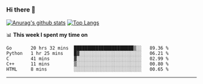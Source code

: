 ### Hi there 👋

<!--
**Yiwen-Chan/Yiwen-Chan** is a ✨ _special_ ✨ repository because its `README.md` (this file) appears on your GitHub profile.

Here are some ideas to get you started:

- 🔭 I’m currently working on ...
- 🌱 I’m currently learning ...
- 👯 I’m looking to collaborate on ...
- 🤔 I’m looking for help with ...
- 💬 Ask me about ...
- 📫 How to reach me: ...
- 😄 Pronouns: ...
- ⚡ Fun fact: ...
-->
[![Anurag's github stats](https://github-readme-stats.vercel.app/api?username=Yiwen-Chan)](https://github.com/anuraghazra/github-readme-stats)
[![Top Langs](https://github-readme-stats.vercel.app/api/top-langs/?username=Yiwen-Chan)](https://github.com/anuraghazra/github-readme-stats)

📊 **This week I spent my time on**
<!--START_SECTION:waka-->
```text
Go       20 hrs 32 mins  ██████████████████████▒░░   89.36 % 
Python   1 hr 25 mins    █▓░░░░░░░░░░░░░░░░░░░░░░░   06.21 % 
C        41 mins         ▓░░░░░░░░░░░░░░░░░░░░░░░░   02.99 % 
C++      11 mins         ▒░░░░░░░░░░░░░░░░░░░░░░░░   00.80 % 
HTML     8 mins          ░░░░░░░░░░░░░░░░░░░░░░░░░   00.65 % 
```
<!--END_SECTION:waka-->

***

